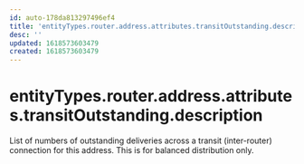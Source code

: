 ```yaml
---
id: auto-178da813297496ef4
title: 'entityTypes.router.address.attributes.transitOutstanding.description'
desc: ''
updated: 1618573603479
created: 1618573603479
---
```

# entityTypes.router.address.attributes.transitOutstanding.description

List of numbers of outstanding deliveries across a transit (inter-router) connection for this address.  This is for balanced distribution only.